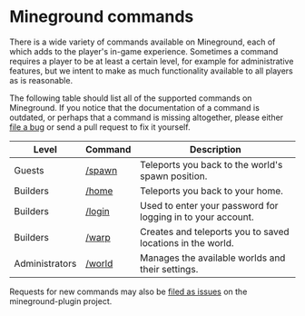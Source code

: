 Mineground commands
==========

There is a wide variety of commands available on Mineground, each of which adds to the player's in-game experience. Sometimes a command requires a player to be at least a certain level, for example for administrative features, but we intent to make as much functionality available to all players as is reasonable.

The following table should list all of the supported commands on Mineground. If you notice that the documentation of a command is outdated, or perhaps that a command is missing altogether, please either [file a bug](https://github.com/mineground/mineground-plugin/issues/new) or send a pull request to fix it yourself.


| Level          | Command                     | Description                                                 |
| ---------------|-----------------------------|-------------------------------------------------------------|
| Guests         | [/spawn](commands/spawn.md) | Teleports you back to the world's spawn position.           |
| Builders       | [/home](commands/home.md)   | Teleports you back to your home.                            |
| Builders       | [/login](commands/login.md) | Used to enter your password for logging in to your account. |
| Builders       | [/warp](commands/warp.md)   | Creates and teleports you to saved locations in the world.  |
| Administrators | [/world](commands/world.md) | Manages the available worlds and their settings.            |

Requests for new commands may also be [filed as issues](https://github.com/mineground/mineground-plugin/issues/new) on the mineground-plugin project.